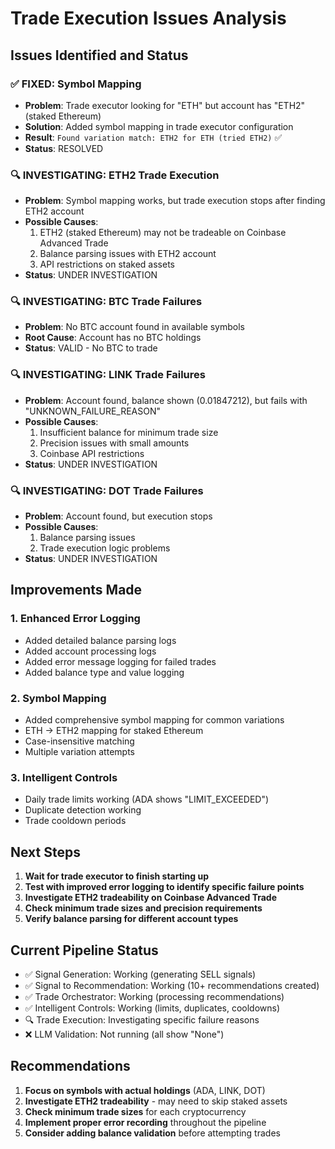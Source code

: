 # Trade Execution Issues Analysis

## Issues Identified and Status

### ✅ **FIXED: Symbol Mapping**
- **Problem**: Trade executor looking for "ETH" but account has "ETH2" (staked Ethereum)
- **Solution**: Added symbol mapping in trade executor configuration
- **Result**: `Found variation match: ETH2 for ETH (tried ETH2)` ✅
- **Status**: RESOLVED

### 🔍 **INVESTIGATING: ETH2 Trade Execution**
- **Problem**: Symbol mapping works, but trade execution stops after finding ETH2 account
- **Possible Causes**:
  1. ETH2 (staked Ethereum) may not be tradeable on Coinbase Advanced Trade
  2. Balance parsing issues with ETH2 account
  3. API restrictions on staked assets
- **Status**: UNDER INVESTIGATION

### 🔍 **INVESTIGATING: BTC Trade Failures**
- **Problem**: No BTC account found in available symbols
- **Root Cause**: Account has no BTC holdings
- **Status**: VALID - No BTC to trade

### 🔍 **INVESTIGATING: LINK Trade Failures**
- **Problem**: Account found, balance shown (0.01847212), but fails with "UNKNOWN_FAILURE_REASON"
- **Possible Causes**:
  1. Insufficient balance for minimum trade size
  2. Precision issues with small amounts
  3. Coinbase API restrictions
- **Status**: UNDER INVESTIGATION

### 🔍 **INVESTIGATING: DOT Trade Failures**
- **Problem**: Account found, but execution stops
- **Possible Causes**:
  1. Balance parsing issues
  2. Trade execution logic problems
- **Status**: UNDER INVESTIGATION

## Improvements Made

### 1. **Enhanced Error Logging**
- Added detailed balance parsing logs
- Added account processing logs
- Added error message logging for failed trades
- Added balance type and value logging

### 2. **Symbol Mapping**
- Added comprehensive symbol mapping for common variations
- ETH → ETH2 mapping for staked Ethereum
- Case-insensitive matching
- Multiple variation attempts

### 3. **Intelligent Controls**
- Daily trade limits working (ADA shows "LIMIT_EXCEEDED")
- Duplicate detection working
- Trade cooldown periods

## Next Steps

1. **Wait for trade executor to finish starting up**
2. **Test with improved error logging to identify specific failure points**
3. **Investigate ETH2 tradeability on Coinbase Advanced Trade**
4. **Check minimum trade sizes and precision requirements**
5. **Verify balance parsing for different account types**

## Current Pipeline Status

- ✅ Signal Generation: Working (generating SELL signals)
- ✅ Signal to Recommendation: Working (10+ recommendations created)
- ✅ Trade Orchestrator: Working (processing recommendations)
- ✅ Intelligent Controls: Working (limits, duplicates, cooldowns)
- 🔍 Trade Execution: Investigating specific failure reasons
- ❌ LLM Validation: Not running (all show "None")

## Recommendations

1. **Focus on symbols with actual holdings** (ADA, LINK, DOT)
2. **Investigate ETH2 tradeability** - may need to skip staked assets
3. **Check minimum trade sizes** for each cryptocurrency
4. **Implement proper error recording** throughout the pipeline
5. **Consider adding balance validation** before attempting trades
